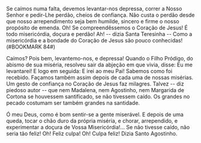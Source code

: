 
Se caímos numa falta, devemos levantar-nos depressa, correr a Nosso Senhor e pedir-Lhe perdão, cheios de confiança. Não custa o perdão desde que nosso arrependimento seja bem humilde, sincero e firme o nosso propósito de emenda. Oh! Se compreendêssemos o Coração de Jesus! É todo misericórdia, doçura e perdão! Ah! -- dizia Santa Teresinha -- Como a misericórdia e a bondade do Coração de Jesus são pouco conhecidas!(#BOOKMARK 84#)

Caímos? Pois bem, levantemo-nos, e depressa! Quando o Filho Pródigo, do abismo de sua miséria, resolveu sair da abjeção em que vivia, disse: Eu me levantarei! E logo em seguida: E irei ao meu Pai! Sabemos como foi recebido. Façamos também assim depois de cada uma de nossas misérias. Um gesto de confiança no Coração de Jesus faz milagres. Talvez -- diz piedoso autor -- que nem Madalena, nem Agostinho, nem Margarida de Cortona se houvessem santificado, se não tivessem caído. Os grandes no pecado costumam ser também grandes na santidade.

Ó meu Deus, como é bom sentir-se a gente miserável. E depois de uma queda, tocar o chão duro da própria miséria, e chorar, arrependido, e experimentar a doçura de Vossa Misericórdia!\... Se não tivesse caído, não seria tão feliz! Oh! Feliz culpa! Oh! Culpa feliz! Dizia Santo Agostinho.

